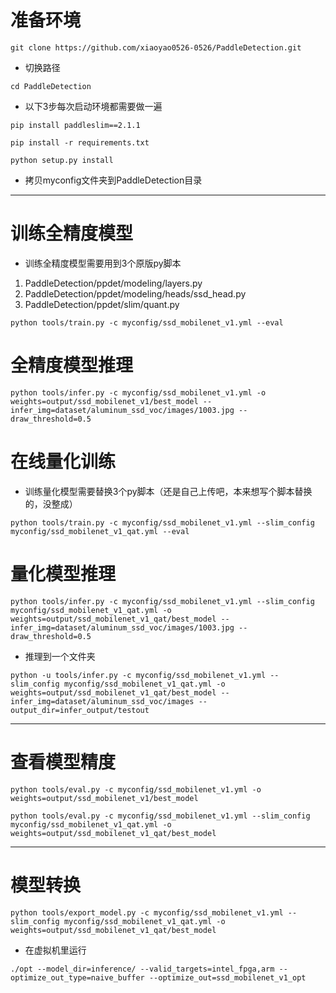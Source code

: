 # 准备环境

```shell
git clone https://github.com/xiaoyao0526-0526/PaddleDetection.git
```
- 切换路径
```shell
cd PaddleDetection
```
- 以下3步每次启动环境都需要做一遍
```shell
pip install paddleslim==2.1.1
```
```shell
pip install -r requirements.txt
```
```shell
python setup.py install
```
- 拷贝myconfig文件夹到PaddleDetection目录

---
# 训练全精度模型
- 训练全精度模型需要用到3个原版py脚本
<ol>
<li>PaddleDetection/ppdet/modeling/layers.py</li> 
<li>PaddleDetection/ppdet/modeling/heads/ssd_head.py</li>
<li>PaddleDetection/ppdet/slim/quant.py</li>
</ol>

```shell
python tools/train.py -c myconfig/ssd_mobilenet_v1.yml --eval
```
# 全精度模型推理

```shell
python tools/infer.py -c myconfig/ssd_mobilenet_v1.yml -o weights=output/ssd_mobilenet_v1/best_model --infer_img=dataset/aluminum_ssd_voc/images/1003.jpg --draw_threshold=0.5
```
# 在线量化训练
- 训练量化模型需要替换3个py脚本（还是自己上传吧，本来想写个脚本替换的，没整成）
```shell
python tools/train.py -c myconfig/ssd_mobilenet_v1.yml --slim_config myconfig/ssd_mobilenet_v1_qat.yml --eval
```
# 量化模型推理
```shell
python tools/infer.py -c myconfig/ssd_mobilenet_v1.yml --slim_config myconfig/ssd_mobilenet_v1_qat.yml -o weights=output/ssd_mobilenet_v1_qat/best_model --infer_img=dataset/aluminum_ssd_voc/images/1003.jpg --draw_threshold=0.5
```
- 推理到一个文件夹
```shell
python -u tools/infer.py -c myconfig/ssd_mobilenet_v1.yml --slim_config myconfig/ssd_mobilenet_v1_qat.yml -o weights=output/ssd_mobilenet_v1_qat/best_model --infer_img=dataset/aluminum_ssd_voc/images --output_dir=infer_output/testout
```

---
# 查看模型精度
```shell
python tools/eval.py -c myconfig/ssd_mobilenet_v1.yml -o weights=output/ssd_mobilenet_v1/best_model
```
```shell
python tools/eval.py -c myconfig/ssd_mobilenet_v1.yml --slim_config myconfig/ssd_mobilenet_v1_qat.yml -o weights=output/ssd_mobilenet_v1_qat/best_model
```

---
# 模型转换
```shell
python tools/export_model.py -c myconfig/ssd_mobilenet_v1.yml --slim_config myconfig/ssd_mobilenet_v1_qat.yml -o weights=output/ssd_mobilenet_v1_qat/best_model
```
- 在虚拟机里运行
```shell
./opt --model_dir=inference/ --valid_targets=intel_fpga,arm --optimize_out_type=naive_buffer --optimize_out=ssd_mobilenet_v1_opt
```
